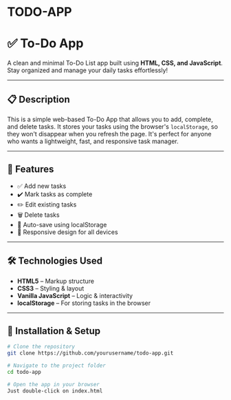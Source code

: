 # TODO-APP
# ✅ To-Do App

A clean and minimal To-Do List app built using **HTML, CSS, and JavaScript**. Stay organized and manage your daily tasks effortlessly!

---

## 📋 Description

This is a simple web-based To-Do App that allows you to add, complete, and delete tasks. It stores your tasks using the browser's `localStorage`, so they won't disappear when you refresh the page. It's perfect for anyone who wants a lightweight, fast, and responsive task manager.

---

## 🚀 Features

- ✅ Add new tasks  
- ✔️ Mark tasks as complete  
- ✏️ Edit existing tasks  
- 🗑️ Delete tasks  
- 💾 Auto-save using localStorage  
- 📱 Responsive design for all devices

---

## 🛠️ Technologies Used

- **HTML5** – Markup structure  
- **CSS3** – Styling & layout  
- **Vanilla JavaScript** – Logic & interactivity  
- **localStorage** – For storing tasks in the browser

---

## 🔧 Installation & Setup

```bash
# Clone the repository
git clone https://github.com/yourusername/todo-app.git

# Navigate to the project folder
cd todo-app

# Open the app in your browser
Just double-click on index.html
